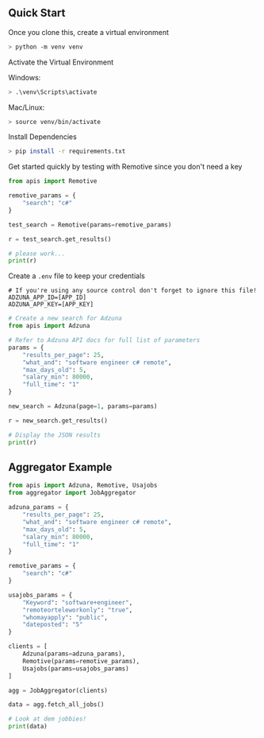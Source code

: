 ## Quick Start

Once you clone this, create a virtual environment
```bash
> python -m venv venv
```

Activate the Virtual Environment

Windows:
```bash
> .\venv\Scripts\activate
```
Mac/Linux:
```bash
> source venv/bin/activate
```

Install Dependencies
```bash
> pip install -r requirements.txt
```

Get started quickly by testing with Remotive since you don't need a key
```python
from apis import Remotive

remotive_params = {
    "search": "c#"
}

test_search = Remotive(params=remotive_params)

r = test_search.get_results()

# please work...
print(r)
```

Create a `.env` file to keep your credentials
```env
# If you're using any source control don't forget to ignore this file!
ADZUNA_APP_ID=[APP_ID]
ADZUNA_APP_KEY=[APP_KEY]
```

```python
# Create a new search for Adzuna
from apis import Adzuna

# Refer to Adzuna API docs for full list of parameters
params = {
    "results_per_page": 25,
    "what_and": "software engineer c# remote",
    "max_days_old": 5,
    "salary_min": 80000,
    "full_time": "1"
}

new_search = Adzuna(page=1, params=params)

r = new_search.get_results()

# Display the JSON results
print(r)
```
## Aggregator Example

```py
from apis import Adzuna, Remotive, Usajobs
from aggregator import JobAggregator

adzuna_params = {
    "results_per_page": 25,
    "what_and": "software engineer c# remote",
    "max_days_old": 5,
    "salary_min": 80000,
    "full_time": "1"
}

remotive_params = {
    "search": "c#"
}

usajobs_params = {
    "Keyword": "software+engineer",
    "remoteorteleworkonly": "true",
    "whomayapply": "public",
    "dateposted": "5"
}

clients = [
    Adzuna(params=adzuna_params),
    Remotive(params=remotive_params),
    Usajobs(params=usajobs_params)
]

agg = JobAggregator(clients)

data = agg.fetch_all_jobs()

# Look at dem jobbies!
print(data)
```